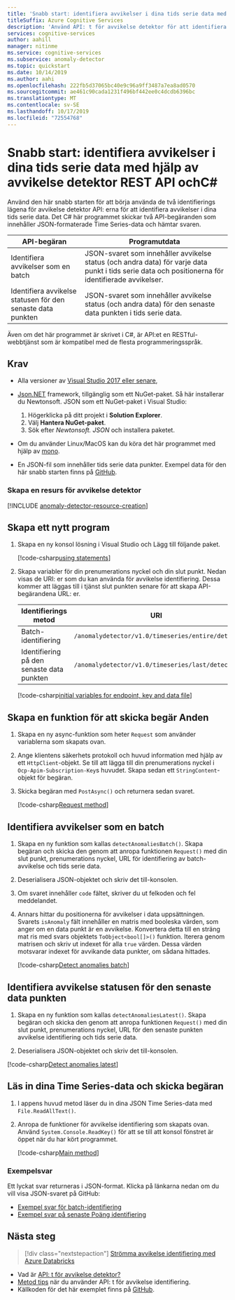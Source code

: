 ```yaml
---
title: 'Snabb start: identifiera avvikelser i dina tids serie data med hjälp av avvikelse detektor REST API ochC#'
titleSuffix: Azure Cognitive Services
description: 'Använd API: t för avvikelse detektor för att identifiera avvikelser i din data serie antingen som en batch eller vid strömmande data.'
services: cognitive-services
author: aahill
manager: nitinme
ms.service: cognitive-services
ms.subservice: anomaly-detector
ms.topic: quickstart
ms.date: 10/14/2019
ms.author: aahi
ms.openlocfilehash: 222fb5d37065bc40e9c96a9ff3487a7ea8ad0570
ms.sourcegitcommit: ae461c90cada1231f496bf442ee0c4dcdb6396bc
ms.translationtype: MT
ms.contentlocale: sv-SE
ms.lasthandoff: 10/17/2019
ms.locfileid: "72554768"
---
```

# <a name="quickstart-detect-anomalies-in-your-time-series-data-using-the-anomaly-detector-rest-api-and-c"></a>Snabb start: identifiera avvikelser i dina tids serie data med hjälp av avvikelse detektor REST API ochC# 

Använd den här snabb starten för att börja använda de två identifierings lägena för avvikelse detektor API: erna för att identifiera avvikelser i dina tids serie data. Det C# här programmet skickar två API-begäranden som innehåller JSON-formaterade Time Series-data och hämtar svaren.

| API-begäran                                        | Programutdata                                                                                                                         |
|----------------------------------------------------|--------------------------------------------------------------------------------------------------------------------------------------------|
| Identifiera avvikelser som en batch                        | JSON-svaret som innehåller avvikelse status (och andra data) för varje data punkt i tids serie data och positionerna för identifierade avvikelser. |
| Identifiera avvikelse statusen för den senaste data punkten | JSON-svaret som innehåller avvikelse status (och andra data) för den senaste data punkten i tids serie data.                                                                                                                                         |

 Även om det här programmet är skrivet i C#, är API:et en RESTful-webbtjänst som är kompatibel med de flesta programmeringsspråk.

## <a name="prerequisites"></a>Krav

- Alla versioner av [Visual Studio 2017 eller senare](https://visualstudio.microsoft.com/downloads/),

- [Json.NET](https://www.newtonsoft.com/json) framework, tillgänglig som ett NuGet-paket. Så här installerar du Newtonsoft. JSON som ett NuGet-paket i Visual Studio:
    
    1. Högerklicka på ditt projekt i **Solution Explorer**.
    2. Välj **Hantera NuGet-paket**.
    3. Sök efter *Newtonsoft. JSON* och installera paketet.

- Om du använder Linux/MacOS kan du köra det här programmet med hjälp av [mono](https://www.mono-project.com/).

- En JSON-fil som innehåller tids serie data punkter. Exempel data för den här snabb starten finns på [GitHub](https://github.com/Azure-Samples/anomalydetector/blob/master/example-data/request-data.json).

### <a name="create-an-anomaly-detector-resource"></a>Skapa en resurs för avvikelse detektor

[!INCLUDE [anomaly-detector-resource-creation](../../../../includes/cognitive-services-anomaly-detector-resource-cli.md)]

## <a name="create-a-new-application"></a>Skapa ett nytt program

1. Skapa en ny konsol lösning i Visual Studio och Lägg till följande paket. 

    [!code-csharp[using statements](~/samples-anomaly-detector/quickstarts/csharp-detect-anomalies.cs?name=usingStatements)]


2. Skapa variabler för din prenumerations nyckel och din slut punkt. Nedan visas de URI: er som du kan använda för avvikelse identifiering. Dessa kommer att läggas till i tjänst slut punkten senare för att skapa API-begärandena URL: er.

    |Identifierings metod  |URI  |
    |---------|---------|
    |Batch-identifiering    | `/anomalydetector/v1.0/timeseries/entire/detect`        |
    |Identifiering på den senaste data punkten     | `/anomalydetector/v1.0/timeseries/last/detect`        |
    
    [!code-csharp[initial variables for endpoint, key and data file](~/samples-anomaly-detector/quickstarts/csharp-detect-anomalies.cs?name=vars)]

## <a name="create-a-function-to-send-requests"></a>Skapa en funktion för att skicka begär Anden

1. Skapa en ny async-funktion som heter `Request` som använder variablerna som skapats ovan.

2. Ange klientens säkerhets protokoll och huvud information med hjälp av ett `HttpClient`-objekt. Se till att lägga till din prenumerations nyckel i `Ocp-Apim-Subscription-Key`s huvudet. Skapa sedan ett `StringContent`-objekt för begäran.

3. Skicka begäran med `PostAsync()` och returnera sedan svaret.

    [!code-csharp[Request method](~/samples-anomaly-detector/quickstarts/csharp-detect-anomalies.cs?name=requestMethod)]

## <a name="detect-anomalies-as-a-batch"></a>Identifiera avvikelser som en batch

1. Skapa en ny funktion som kallas `detectAnomaliesBatch()`. Skapa begäran och skicka den genom att anropa funktionen `Request()` med din slut punkt, prenumerations nyckel, URL för identifiering av batch-avvikelse och tids serie data.

2. Deserialisera JSON-objektet och skriv det till-konsolen.

3. Om svaret innehåller `code` fältet, skriver du ut felkoden och fel meddelandet. 

4. Annars hittar du positionerna för avvikelser i data uppsättningen. Svarets `isAnomaly` fält innehåller en matris med booleska värden, som anger om en data punkt är en avvikelse. Konvertera detta till en sträng mat ris med svars objektets `ToObject<bool[]>()` funktion. Iterera genom matrisen och skriv ut indexet för alla `true` värden. Dessa värden motsvarar indexet för avvikande data punkter, om sådana hittades.

    [!code-csharp[Detect anomalies batch](~/samples-anomaly-detector/quickstarts/csharp-detect-anomalies.cs?name=detectAnomaliesBatch)]


## <a name="detect-the-anomaly-status-of-the-latest-data-point"></a>Identifiera avvikelse statusen för den senaste data punkten

1. Skapa en ny funktion som kallas `detectAnomaliesLatest()`. Skapa begäran och skicka den genom att anropa funktionen `Request()` med din slut punkt, prenumerations nyckel, URL för den senaste punkten avvikelse identifiering och tids serie data.

2. Deserialisera JSON-objektet och skriv det till-konsolen.

[!code-csharp[Detect anomalies latest](~/samples-anomaly-detector/quickstarts/csharp-detect-anomalies.cs?name=detectAnomaliesLatest)]

## <a name="load-your-time-series-data-and-send-the-request"></a>Läs in dina Time Series-data och skicka begäran

1. I appens huvud metod läser du in dina JSON Time Series-data med `File.ReadAllText()`. 

2. Anropa de funktioner för avvikelse identifiering som skapats ovan. Använd `System.Console.ReadKey()` för att se till att konsol fönstret är öppet när du har kört programmet.

    [!code-csharp[Main method](~/samples-anomaly-detector/quickstarts/csharp-detect-anomalies.cs?name=main)]

### <a name="example-response"></a>Exempelsvar

Ett lyckat svar returneras i JSON-format. Klicka på länkarna nedan om du vill visa JSON-svaret på GitHub:
* [Exempel svar för batch-identifiering](https://github.com/Azure-Samples/anomalydetector/blob/master/example-data/batch-response.json)
* [Exempel svar på senaste Poäng identifiering](https://github.com/Azure-Samples/anomalydetector/blob/master/example-data/latest-point-response.json)

## <a name="next-steps"></a>Nästa steg

> [!div class="nextstepaction"]
>[Strömma avvikelse identifiering med Azure Databricks](../tutorials/anomaly-detection-streaming-databricks.md)

* Vad är [API: t för avvikelse detektor?](../overview.md)
* [Metod tips](../concepts/anomaly-detection-best-practices.md) när du använder API: t för avvikelse identifiering.
* Källkoden för det här exemplet finns på [GitHub](https://github.com/Azure-Samples/AnomalyDetector/blob/master/quickstarts/sdk/csharp-sdk-sample.cs).
